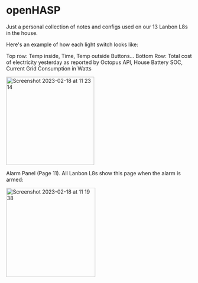 # openHASP

Just a personal collection of notes and configs used on our 13 Lanbon L8s in the house.

Here's an example of how each light switch looks like:

Top row: Temp inside, Time, Temp outside
Buttons...
Bottom Row: Total cost of electricity yesterday as reported by Octopus API, House Battery SOC, Current Grid Consumption in Watts

<img width="238" alt="Screenshot 2023-02-18 at 11 23 14" src="https://user-images.githubusercontent.com/34128113/219857600-d894c5ba-9bd6-4848-91d4-d0688abb2964.png">

Alarm Panel (Page 11).  All Lanbon L8s show this page when the alarm is armed:

<img width="241" alt="Screenshot 2023-02-18 at 11 19 38" src="https://user-images.githubusercontent.com/34128113/219857548-7c1e0c6b-dc37-471c-ae12-74799b1f377a.png">


